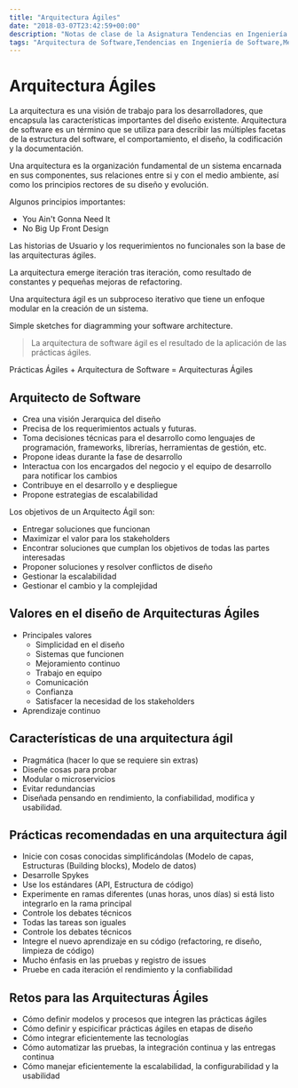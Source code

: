 ```yaml
---
title: "Arquitectura Ágiles"
date: "2018-03-07T23:42:59+00:00"
description: "Notas de clase de la Asignatura Tendencias en Ingeniería de Software, donde se estudian los componentes importantes de las arquitecturas ágiles, considerando sus principios, sus características, prácticas recomendadas y retos"
tags: "Arquitectura de Software,Tendencias en Ingeniería de Software,Metodologías Ágiles"
---
```

# Arquitectura Ágiles

La arquitectura es una visión de trabajo para los desarrolladores, que encapsula las características importantes del diseño existente. Arquitectura de software es un término que se utiliza para describir las múltiples facetas de la estructura del software, el comportamiento, el diseño, la codificación y la documentación.

Una arquitectura es la organización fundamental de un sistema encarnada en sus componentes, sus relaciones entre si y con el medio ambiente, así como los principios rectores de su diseño y evolución.

Algunos principios importantes:

* You Ain't Gonna Need It
* No Big Up Front Design

Las historias de Usuario y los requerimientos no funcionales son la base de las arquitecturas ágiles.

La arquitectura emerge iteración tras iteración, como resultado de constantes y pequeñas mejoras de refactoring.

Una arquitectura ágil es un subproceso iterativo que tiene un enfoque modular en la creación de un sistema.

Simple sketches for diagramming your software architecture.

> La arquitectura de software ágil es el resultado de la aplicación de las prácticas ágiles.

Prácticas Ágiles + Arquitectura de Software = Arquitecturas Ágiles

## Arquitecto de Software

* Crea una visión Jerarquica del diseño
* Precisa de los requerimientos actuals y futuras.
* Toma decisiones técnicas  para el desarrollo como lenguajes de programación, frameworks, librerías, herramientas de gestión, etc.
* Propone ideas durante la fase de desarrollo
* Interactua con los encargados del negocio y el equipo de desarrollo para notificar los cambios
* Contribuye en el desarrollo y e despliegue
* Propone estrategias de escalabilidad

Los objetivos de un Arquitecto Ágil son:

* Entregar soluciones que funcionan
* Maximizar el valor para los stakeholders
* Encontrar soluciones que cumplan los objetivos de todas las partes interesadas
* Proponer soluciones y resolver conflictos de diseño
* Gestionar la escalabilidad
* Gestionar el cambio y la complejidad

## Valores en el diseño de Arquitecturas Ágiles

* Principales valores
    * Simplicidad en el diseño
    * Sistemas que funcionen
    * Mejoramiento continuo
    * Trabajo en equipo
    * Comunicación
    * Confianza
    * Satisfacer la necesidad de los stakeholders
* Aprendizaje continuo

## Características de una arquitectura ágil

* Pragmática (hacer lo que se requiere sin extras)
* Diseñe cosas para probar
* Modular o microservicios
* Evitar redundancias
* Diseñada pensando en rendimiento, la confiabilidad, modifica y usabilidad.

## Prácticas recomendadas en una arquitectura ágil

* Inicie con cosas conocidas simplificándolas (Modelo de capas, Estructuras (Building blocks), Modelo de datos)
* Desarrolle Spykes
* Use los estándares (API, Estructura de código)
* Experimente en ramas diferentes (unas horas, unos días) si está listo integrarlo en la rama principal
* Controle los debates técnicos
* Todas las tareas son iguales
* Controle los debates técnicos
* Integre el nuevo aprendizaje en su código (refactoring, re diseño, limpieza de código)
* Mucho énfasis en las pruebas y registro de issues
* Pruebe en cada iteración el rendimiento y la confiabilidad

## Retos para las Arquitecturas Ágiles

* Cómo definir modelos y procesos que integren las prácticas ágiles 
* Cómo definir y espicificar prácticas ágiles en etapas de diseño
* Cómo integrar eficientemente las tecnologías
* Cómo automatizar las pruebas, la integración continua y las entregas continua
* Cómo manejar eficientemente la escalabilidad, la configurabilidad y la usabilidad

